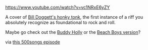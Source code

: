 https://www.youtube.com/watch?v=vc1NRxE6yZY

A cover of [Bill Doggett's honky tonk](https://www.youtube.com/watch?v=-fa2ZKzfIP0), the first instance of a riff you absolutely recognize as foundational to rock and roll.

Maybe go check out the [Buddy Holly](https://www.youtube.com/watch?v=hySwneOLEf0) or the [Beach Boys version](https://www.youtube.com/watch?v=Uq3ZgfcrPRo)?

via [this 500songs episode](https://500songs.com/podcast/episode-50-honky-tonk-by-bill-doggett/)